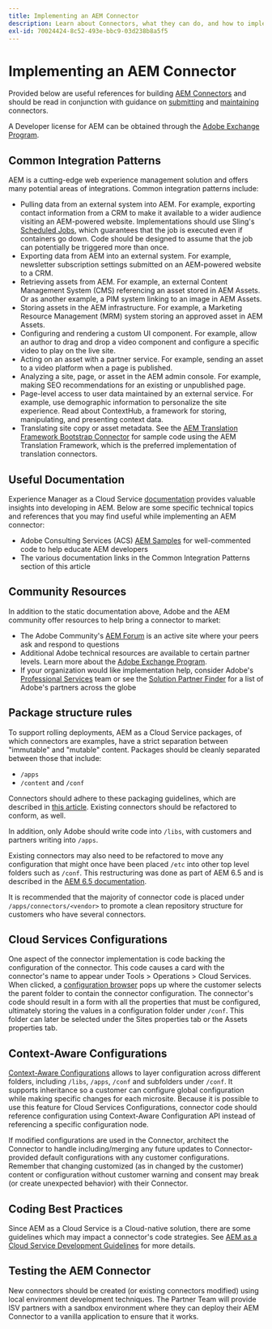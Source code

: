```yaml
---
title: Implementing an AEM Connector
description: Learn about Connectors, what they can do, and how to implement these valuable tools in Experience Manager.
exl-id: 70024424-8c52-493e-bbc9-03d238b8a5f5
---
```


Implementing an AEM Connector
=============================

Provided below are useful references for building [AEM Connectors](https://www.adobe.io/apis/experiencecloud/aem/aemconnectors.html) and should be read in conjunction with guidance on [submitting](submit.md) and [maintaining](maintain.md) connectors.

A Developer license for AEM can be obtained through the [Adobe Exchange Program](https://partners.adobe.com/exchangeprogram/experiencecloud).

Common Integration Patterns
---------------------------

AEM is a cutting-edge web experience management solution and offers many potential areas of integrations. Common integration patterns include:

* Pulling data from an external system into AEM. For example, exporting contact information from a CRM to make it available to a wider audience visiting an AEM-powered website.  Implementations should use Sling's [Scheduled Jobs](https://sling.apache.org/documentation/bundles/apache-sling-eventing-and-job-handling.html#scheduled-jobs), which guarantees that the job is executed even if containers go down. Code should be designed to assume that the job can potentially be triggered more than once. 
* Exporting data from AEM into an external system. For example, newsletter subscription settings submitted on an AEM-powered website to a CRM.
* Retrieving assets from AEM. For example, an external Content Management System (CMS) referencing an asset stored in AEM Assets. Or as another example,  a PIM system linking to an image in AEM Assets.
* Storing assets in the AEM infrastructure. For example, a Marketing Resource Management (MRM) system storing an approved asset in AEM Assets.
* Configuring and rendering a custom UI component. For example, allow an author to drag and drop a video component and configure a specific video to play on the live site. 
* Acting on an asset with a partner service. For example, sending an asset to a video platform when a page is published.
* Analyzing a site, page, or asset in the AEM admin console. For example, making SEO recommendations for an existing or unpublished page.
* Page-level access to user data maintained by an external service. For example, use demographic information to personalize the site experience. Read about ContextHub, a framework for storing, manipulating, and presenting context data. 
* Translating site copy or asset metadata. See the [AEM Translation Framework Bootstrap Connector](https://github.com/Adobe-Marketing-Cloud/aem-translation-framework-bootstrap-connector) for sample code using the AEM Translation Framework, which is the preferred implementation of translation connectors.


Useful Documentation
--------------------

Experience Manager as a Cloud Service [documentation](../overview/introduction.md) provides valuable insights into developing in AEM. Below are some specific technical topics and references that you may find useful while implementing an AEM connector:

* Adobe Consulting Services (ACS) [AEM Samples](https://adobe-consulting-services.github.io/acs-aem-samples/) for well-commented code to help educate AEM developers
* The various documentation links in the Common Integration Patterns section of this article

Community Resources 
--------------------

In addition to the static documentation above, Adobe and the AEM community offer resources to help bring a connector to market:

* The Adobe Community's [AEM Forum](https://help-forums.adobe.com/content/adobeforums/en/experience-manager-forum/adobe-experience-manager.html) is an active site where your peers ask and respond to questions
* Additional Adobe technical resources are available to certain partner levels. Learn more about the [Adobe Exchange Program](https://partners.adobe.com/exchangeprogram/experiencecloud).
* If your organization would like implementation help, consider Adobe's [Professional Services](https://www.adobe.com/marketing-cloud/service-support/professional-consulting-training.html) team or see the [Solution Partner Finder](https://solutionpartners.adobe.com/home/partnerFinder.html) for a list of Adobe's partners across the globe

Package structure rules
-----------------------

To support rolling deployments, AEM as a Cloud Service packages, of which connectors are examples, have a strict separation between "immutable" and "mutable" content. Packages should be cleanly separated between those that include:

* `/apps`
* `/content` and `/conf`

Connectors should adhere to these packaging guidelines, which are described in [this article](/help/implementing/developing/introduction/aem-project-content-package-structure.md). Existing connectors should be refactored to conform, as well.

In addition, only Adobe should write code into `/libs`, with customers and partners writing into `/apps`.

Existing connectors may also need to be refactored to move any configuration that might once have been placed `/etc` into other top level folders such as `/conf`. This restructuring was done as part of AEM 6.5 and is described in the [AEM 6.5 documentation](https://experienceleague.adobe.com/docs/experience-manager-65/deploying/restructuring/repository-restructuring.html).

It is recommended that the majority of connector code is placed under `/apps/connectors/<vendor>` to promote a clean repository structure for customers who have several connectors.

Cloud Services Configurations
-----------------------------

One aspect of the connector implementation is code backing the configuration of the connector. This code causes a card with the connector's name to appear under Tools > Operations > Cloud Services. When clicked, a [configuration browser](/help/implementing/developing/introduction/configurations.md#using-configuration-browser) pops up where the customer selects the parent folder to contain the connector configuration. The connector's code should result in a form with all the properties that must be configured, ultimately storing the values in a configuration folder under `/conf`. This folder can later be selected under the Sites properties tab or the Assets properties tab.


Context-Aware Configurations
-----------------------------

[Context-Aware Configurations](https://sling.apache.org/documentation/bundles/context-aware-configuration/context-aware-configuration.html) allows to layer configuration across different folders, including `/libs`, `/apps`, `/conf` and subfolders under `/conf`. It supports inheritance so a customer can configure global configuration while making specific changes for each microsite. Because it is possible to use this feature for Cloud Services Configurations, connector code should reference configuration using Context-Aware Configuration API instead of referencing a specific configuration node.

If modified configurations are used in the Connector, architect the Connector to handle including/merging any future updates to Connector-provided default configurations with any customer configurations. Remember that changing customized (as in changed by the customer) content or configuration without customer warning and consent may break (or create unexpected behavior) with their Connector. 

Coding Best Practices
----------------------

Since AEM as a Cloud Service is a Cloud-native solution, there are some guidelines which may impact a connector's code strategies. See [AEM as a Cloud Service Development Guidelines](/help/implementing/developing/introduction/development-guidelines.md) for more details.

Testing the AEM Connector
-------------------------

New connectors should be created (or existing connectors modified) using local environment development techniques. The Partner Team will provide ISV partners with a sandbox environment where they can deploy their AEM Connector to a vanilla application to ensure that it works.
